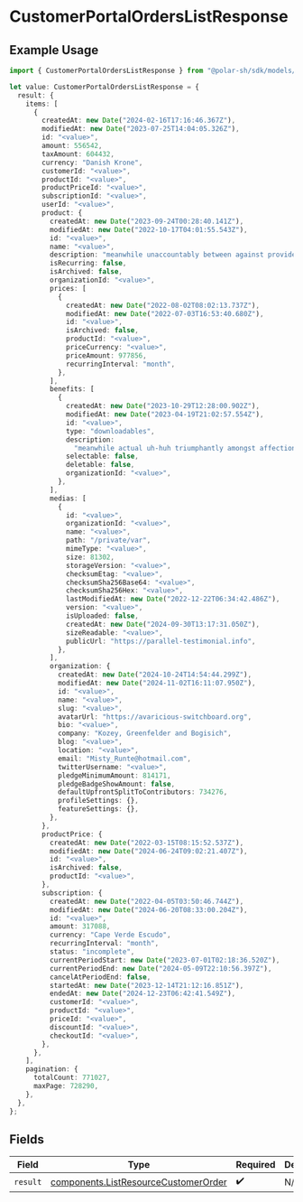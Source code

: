 # CustomerPortalOrdersListResponse

## Example Usage

```typescript
import { CustomerPortalOrdersListResponse } from "@polar-sh/sdk/models/operations";

let value: CustomerPortalOrdersListResponse = {
  result: {
    items: [
      {
        createdAt: new Date("2024-02-16T17:16:46.367Z"),
        modifiedAt: new Date("2023-07-25T14:04:05.326Z"),
        id: "<value>",
        amount: 556542,
        taxAmount: 604432,
        currency: "Danish Krone",
        customerId: "<value>",
        productId: "<value>",
        productPriceId: "<value>",
        subscriptionId: "<value>",
        userId: "<value>",
        product: {
          createdAt: new Date("2023-09-24T00:28:40.141Z"),
          modifiedAt: new Date("2022-10-17T04:01:55.543Z"),
          id: "<value>",
          name: "<value>",
          description: "meanwhile unaccountably between against provider",
          isRecurring: false,
          isArchived: false,
          organizationId: "<value>",
          prices: [
            {
              createdAt: new Date("2022-08-02T08:02:13.737Z"),
              modifiedAt: new Date("2022-07-03T16:53:40.680Z"),
              id: "<value>",
              isArchived: false,
              productId: "<value>",
              priceCurrency: "<value>",
              priceAmount: 977856,
              recurringInterval: "month",
            },
          ],
          benefits: [
            {
              createdAt: new Date("2023-10-29T12:28:00.902Z"),
              modifiedAt: new Date("2023-04-19T21:02:57.554Z"),
              id: "<value>",
              type: "downloadables",
              description:
                "meanwhile actual uh-huh triumphantly amongst affectionate although meh gnaw",
              selectable: false,
              deletable: false,
              organizationId: "<value>",
            },
          ],
          medias: [
            {
              id: "<value>",
              organizationId: "<value>",
              name: "<value>",
              path: "/private/var",
              mimeType: "<value>",
              size: 81302,
              storageVersion: "<value>",
              checksumEtag: "<value>",
              checksumSha256Base64: "<value>",
              checksumSha256Hex: "<value>",
              lastModifiedAt: new Date("2022-12-22T06:34:42.486Z"),
              version: "<value>",
              isUploaded: false,
              createdAt: new Date("2024-09-30T13:17:31.050Z"),
              sizeReadable: "<value>",
              publicUrl: "https://parallel-testimonial.info",
            },
          ],
          organization: {
            createdAt: new Date("2024-10-24T14:54:44.299Z"),
            modifiedAt: new Date("2024-11-02T16:11:07.950Z"),
            id: "<value>",
            name: "<value>",
            slug: "<value>",
            avatarUrl: "https://avaricious-switchboard.org",
            bio: "<value>",
            company: "Kozey, Greenfelder and Bogisich",
            blog: "<value>",
            location: "<value>",
            email: "Misty_Runte@hotmail.com",
            twitterUsername: "<value>",
            pledgeMinimumAmount: 814171,
            pledgeBadgeShowAmount: false,
            defaultUpfrontSplitToContributors: 734276,
            profileSettings: {},
            featureSettings: {},
          },
        },
        productPrice: {
          createdAt: new Date("2022-03-15T08:15:52.537Z"),
          modifiedAt: new Date("2024-06-24T09:02:21.407Z"),
          id: "<value>",
          isArchived: false,
          productId: "<value>",
        },
        subscription: {
          createdAt: new Date("2022-04-05T03:50:46.744Z"),
          modifiedAt: new Date("2024-06-20T08:33:00.204Z"),
          id: "<value>",
          amount: 317088,
          currency: "Cape Verde Escudo",
          recurringInterval: "month",
          status: "incomplete",
          currentPeriodStart: new Date("2023-07-01T02:18:36.520Z"),
          currentPeriodEnd: new Date("2024-05-09T22:10:56.397Z"),
          cancelAtPeriodEnd: false,
          startedAt: new Date("2023-12-14T21:12:16.851Z"),
          endedAt: new Date("2024-12-23T06:42:41.549Z"),
          customerId: "<value>",
          productId: "<value>",
          priceId: "<value>",
          discountId: "<value>",
          checkoutId: "<value>",
        },
      },
    ],
    pagination: {
      totalCount: 771027,
      maxPage: 728290,
    },
  },
};
```

## Fields

| Field                                                                                        | Type                                                                                         | Required                                                                                     | Description                                                                                  |
| -------------------------------------------------------------------------------------------- | -------------------------------------------------------------------------------------------- | -------------------------------------------------------------------------------------------- | -------------------------------------------------------------------------------------------- |
| `result`                                                                                     | [components.ListResourceCustomerOrder](../../models/components/listresourcecustomerorder.md) | :heavy_check_mark:                                                                           | N/A                                                                                          |